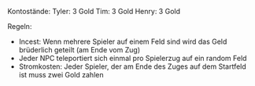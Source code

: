 Kontostände:
	Tyler:
		3 Gold
	Tim: 
		3 Gold
	Henry: 
		3 Gold

Regeln:

- Incest: Wenn mehrere Spieler auf einem Feld sind wird das Geld brüderlich geteilt (am Ende vom Zug)
- Jeder NPC teleportiert sich einmal pro Spielerzug auf ein random Feld
- Stromkosten: Jeder Spieler, der am Ende des Zuges auf dem Startfeld ist muss zwei Gold zahlen
